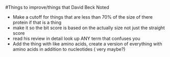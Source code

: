 #Things to improve/things that David Beck Noted
+ Make a cutoff for things that are less than 70% of the size of there protein if that is a thing
+ make it so the bit score is based on the actually size not just the straight score
+ read his review in detail look up ANY term that confuses you
+ Add the thing with like amino acids, create a version of everything with amino acids in addition to nucleotides ( very maybe?)
